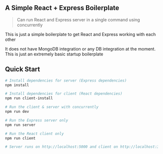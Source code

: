 ## A Simple React + Express Boilerplate
> Can run React and Express server in a single command using concurrently

This is just a simple boilerplate to get React and Express working with each other

It does not have MongoDB integration or any DB integration at the moment. This is just an extremely basic startup boilerplate

## Quick Start

``` bash
# Install dependencies for server (Express dependencies)
npm install

# Install dependencies for client (React dependencies)
npm run client-install

# Run the client & server with concurrently
npm run dev

# Run the Express server only
npm run server

# Run the React client only
npm run client

# Server runs on http://localhost:5000 and client on http://localhost:3000
``` 
